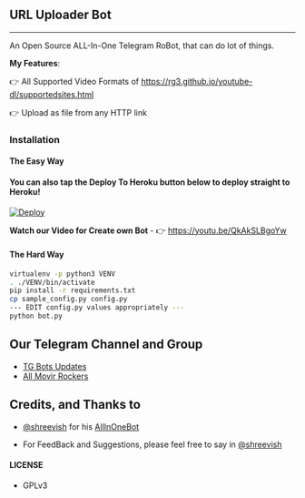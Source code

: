 ## URL Uploader Bot
---

An Open Source ALL-In-One Telegram RoBot, that can do lot of things.

**My Features**:

👉 All Supported Video Formats of https://rg3.github.io/youtube-dl/supportedsites.html

👉 Upload as file from any HTTP link

### Installation

#### The Easy Way

#### You can also tap the Deploy To Heroku button below to deploy straight to Heroku!

[![Deploy](https://www.herokucdn.com/deploy/button.svg)](https://heroku.com/deploy?template=https://github.com/TGExplore/TG-URL-Uploader/tree/master)

**Watch our Video for Create own Bot** - 👉 https://youtu.be/QkAkSLBgoYw

#### The Hard Way

```sh
virtualenv -p python3 VENV
. ./VENV/bin/activate
pip install -r requirements.txt
cp sample_config.py config.py
--- EDIT config.py values appropriately ---
python bot.py
```
## Our Telegram Channel and Group

* [TG Bots Updates](https://telegram.dog/shreevish)
* [All Movir Rockers](https://telegram.dog/allmovierockers)

## Credits, and Thanks to

* [@shreevish](https://telegram.dog/shreevish) for his [AllInOneBot](https://telegram.dog/)


- For FeedBack and Suggestions, please feel free to say in [@shreevish](https://telegram.dog/shreevish)

#### LICENSE
- GPLv3
